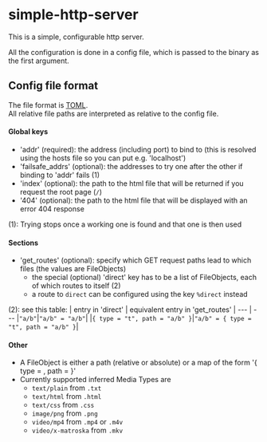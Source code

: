 # simple-http-server
This is a simple, configurable http server.

All the configuration is done in a config file, 
which is passed to the binary as the first argument.

## Config file format
The file format is [TOML](https://toml.io/).\
All relative file paths are interpreted as relative to the config file.

#### Global keys
- 'addr' (required): the address (including port) to bind to 
    (this is resolved using the hosts file so you can put e.g. 'localhost')
- 'failsafe_addrs' (optional): the addresses to try one after the other if binding to 'addr' fails (1)
- 'index' (optional): the path to the html file that will be returned if you request the root page (`/`)
- '404' (optional): the path to the html file that will be displayed with an error 404 response

(1): Trying stops once a working one is found and that one is then used
#### Sections
- 'get_routes' (optional): specify which GET request paths lead to which files (the values are FileObjects)
  - the special (optional) 'direct' key has to be a list of FileObjects, each of which routes to itself (2)
  - a route to `direct` can be configured using the key `%direct` instead

(2): see this table:
| entry in 'direct' | equivalent entry in 'get_routes' |
--- | ---
|`"a/b"`|`"a/b" = "a/b"`|
|`{ type = "t", path = "a/b" }`|`"a/b" = { type = "t", path = "a/b" }`|
#### Other
- A FileObject is either a path (relative or absolute) or a map of the form '{ type = <mime type>, path = <path> }'
- Currently supported inferred Media Types are
    - `text/plain` from `.txt`
    - `text/html` from `.html`
    - `text/css` from `.css`
    - `image/png` from `.png`
    - `video/mp4` from `.mp4` or `.m4v`
    - `video/x-matroska` from `.mkv`